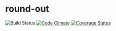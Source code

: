 # round-out

![Build Status](https://codeship.com/projects/5db196a0-9bd0-0133-a7d7-365a6bb0c5cc/status?branch=master)
[![Code Climate](https://codeclimate.com/github/crowlebf/round-out/badges/gpa.svg)](https://codeclimate.com/github/crowlebf/round-out)
[![Coverage Status](https://coveralls.io/repos/crowlebf/round-out/badge.svg?branch=master&service=github)](https://coveralls.io/github/crowlebf/round-out?branch=master)
